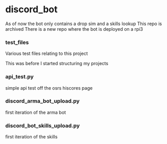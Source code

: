 # discord_bot
As of now the bot only contains a drop sim and a skills lookup
This repo is archived
There is a new repo where the bot is deployed on a rpi3

### test_files
Various test files relating to this project

This was before I started structuring my projects

### api_test.py
simple api test off the osrs hiscores page

### discord_arma_bot_upload.py
first iteration of the arma bot

### discord_bot_skills_upload.py
first iteration of the skills

